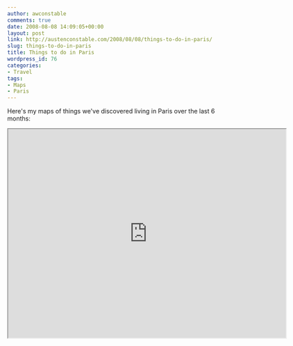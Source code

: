 ```yaml
---
author: awconstable
comments: true
date: 2008-08-08 14:09:05+00:00
layout: post
link: http://austenconstable.com/2008/08/08/things-to-do-in-paris/
slug: things-to-do-in-paris
title: Things to do in Paris
wordpress_id: 76
categories:
- Travel
tags:
- Maps
- Paris
---
```


Here's my maps of things we've discovered living in Paris over the last 6 months:

<iframe src="https://maps.google.com/maps/ms?ie=UTF8&hl=en&doflg=ptm&s=AARTsJrFSzjtQFxWOxfKsPTl7uLA46rQ5A&msa=0&msid=108224973464480308147.00044c8a1799b66c815dc&ll=48.870812,2.321205&spn=0.079038,0.145912&z=12&output=embed&w=640&h=480" width="640" height="480"></iframe>
